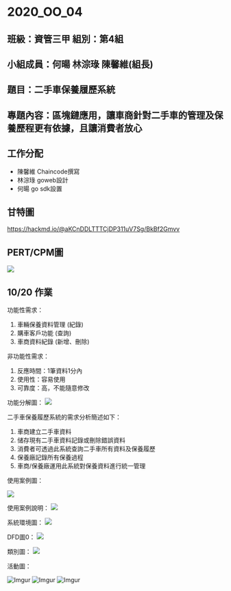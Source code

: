 # 2020_OO_04

## 班級：資管三甲  組別：第4組

## 小組成員：何暘 林淙琭 陳馨維(組長)

## 題目：二手車保養履歷系統

## 專題內容：區塊鏈應用，讓車商針對二手車的管理及保養歷程更有依據，且讓消費者放心

## 工作分配
+ 陳馨維 Chaincode撰寫
+ 林淙琭 goweb設計
+ 何暘 go sdk設置

## 甘特圖

<https://hackmd.io/@aKCnDDLTTTCjDP311uV7Sg/BkBf2Gmvv>

## PERT/CPM圖
![](https://i.imgur.com/MCCJTYz.jpg)


## 10/20 作業

功能性需求：
1. 車輛保養資料管理 (紀錄)
2. 購車客戶功能 (查詢)
3. 車商資料紀錄 (新增、刪除)

非功能性需求：
1. 反應時間：1筆資料1分內
2. 使用性：容易使用
3. 可靠度：高，不能隨意修改
             
功能分解圖：
![](https://i.imgur.com/qYbizew.jpg)

二手車保養履歷系統的需求分析簡述如下：
1. 車商建立二手車資料
2. 储存現有二手車資料記錄或刪除錯誤資料
3. 消費者可透過此系統查詢二手車所有資料及保養履歷
4. 保養廠記錄所有保養過程
5. 車商/保養廠運用此系統對保養資料進行統一管理


使用案例圖：

![](https://i.imgur.com/b4ykFU1.jpg)

使用案例說明：
![](https://i.imgur.com/1h15MMB.jpg)


系統環境圖：
![](https://i.imgur.com/SWngkdr.jpg)


DFD圖0：
![](https://i.imgur.com/mglPRSb.jpg)

類別圖：
![](https://i.imgur.com/v4oX7dA.jpg)

活動圖：

![Imgur](https://i.imgur.com/fbDaeOe.jpg)
![Imgur](https://i.imgur.com/BH0sufH.jpg)
![Imgur](https://i.imgur.com/Plls6KS.jpg)



